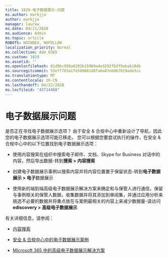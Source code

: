 ```yaml
---
title: 1829-电子数据展示-问题
ms.author: markjjo
author: markjjo
manager: lauraw
ms.date: 04/21/2020
ms.audience: Admin
ms.topic: article
ROBOTS: NOINDEX, NOFOLLOW
localization_priority: Normal
ms.collection: Adm_O365
ms.custom: 1829
ms.assetid: ''
ms.openlocfilehash: 01d9bc598a0293b15969a4e3292fb3f9abab10db
ms.sourcegitcommit: 55eff703a17e500681d8fa6a87eb067019ade3cc
ms.translationtype: MT
ms.contentlocale: zh-CN
ms.lasthandoff: 04/22/2020
ms.locfileid: "43714468"
---
```

# <a name="ediscovery-issues"></a>电子数据展示问题

是否正在寻找电子数据展示选项？ 由于安全 & 合规中心中重新设计了导航，因此您的电子数据展示选项可能已移走。  您可以根据您要尝试执行的操作，在安全 & 合规中心中的以下位置找到电子数据展示选项：

- 使用内容搜索在组织中搜索电子邮件、文档、Skype for Business 对话中的内容，然后导出数据-转到**搜索 > 内容搜索**

- 创建电子数据展示事例以搜索内容并将内容位置置于保留状态-转到**电子数据展示 > 电子**数据展示

- 使用新的端到端高级电子数据展示解决方案来确定和与保管人进行通信，保留与事例相关的保管人数据，收集数据并将其添加到审阅集，并通过应用分析来挑选不必要的数据并将重点放在与案例最相关的内容上来减少数据量-请访问**ediscovery > 高级电子数据展示**

有关详细信息，请参阅：

- [内容搜索](https://docs.microsoft.com/office365/securitycompliance/content-search)

- [安全 & 合规中心中的电子数据展示案例](https://docs.microsoft.com/office365/securitycompliance/ediscovery-cases)

- [Microsoft 365 中的高级电子数据展示解决方案](https://docs.microsoft.com/office365/securitycompliance/compliance20/overview-ediscovery-20)
